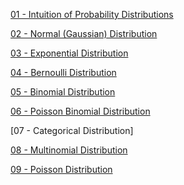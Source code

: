 [01 - Intuition of Probability Distributions](https://github.com/yangshiteng/StatQuest-Study-Notes/blob/main/Notes/01%20-%20Probability%20Distributions.md)

[02 - Normal (Gaussian) Distribution](https://github.com/yangshiteng/StatQuest-Study-Notes/blob/main/Notes/Normal%20(Gaussian)%20Distribution.md)

[03 - Exponential Distribution](https://github.com/yangshiteng/StatQuest-Study-Notes/blob/main/Notes/Exponential%20Distribution.md)

[04 - Bernoulli Distribution](https://github.com/yangshiteng/StatQuest-Study-Notes/blob/main/Notes/Bernoulli%20Distribution.md)

[05 - Binomial Distribution](https://github.com/yangshiteng/StatQuest-Study-Notes/blob/main/Notes/Binomial%20Distribution.md)

[06 - Poisson Binomial Distribution](https://github.com/yangshiteng/StatQuest-Study-Notes/blob/main/Notes/Poisson%20Binomial%20Distribution.md)

[07 - Categorical Distribution]

[08 - Multinomial Distribution](https://github.com/yangshiteng/StatQuest-Study-Notes/blob/main/Notes/Multinomial%20Distribution.md)

[09 - Poisson Distribution](https://github.com/yangshiteng/StatQuest-Study-Notes/blob/main/Notes/Poisson%20Distribution.md)
